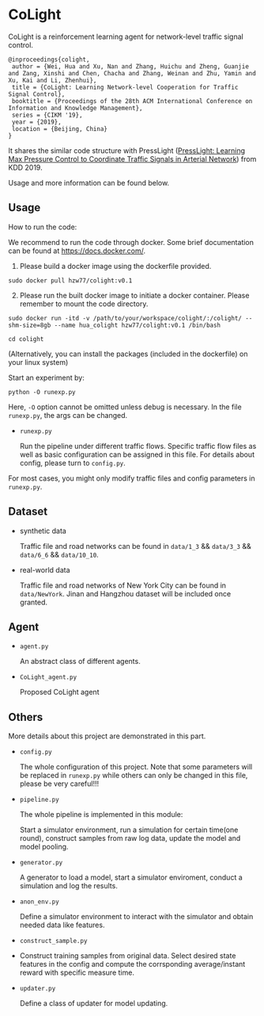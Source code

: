 # CoLight

CoLight is a reinforcement learning agent for network-level traffic signal control. 

```
@inproceedings{colight,
 author = {Wei, Hua and Xu, Nan and Zhang, Huichu and Zheng, Guanjie and Zang, Xinshi and Chen, Chacha and Zhang, Weinan and Zhu, Yamin and Xu, Kai and Li, Zhenhui},
 title = {CoLight: Learning Network-level Cooperation for Traffic Signal Control},
 booktitle = {Proceedings of the 28th ACM International Conference on Information and Knowledge Management},
 series = {CIKM '19},
 year = {2019},
 location = {Beijing, China}
} 
```

It shares the similar code structure with PressLight ([PressLight: Learning Max Pressure Control to Coordinate Traffic Signals in Arterial Network](http://personal.psu.edu/hzw77/publications/presslight-kdd19.pdf)) from KDD 2019.

Usage and more information can be found below.

## Usage

How to run the code:

We recommend to run the code through docker. Some brief documentation can be found at https://docs.docker.com/.

1. Please build a docker image using the dockerfile provided.

``sudo docker pull hzw77/colight:v0.1``

2. Please run the built docker image to initiate a docker container. Please remember to mount the code directory.

``sudo docker run -itd -v /path/to/your/workspace/colight/:/colight/ --shm-size=8gb --name hua_colight hzw77/colight:v0.1 /bin/bash``

``cd colight``

(Alternatively, you can install the packages (included in the dockerfile) on your linux system)

Start an experiment by:

``python -O runexp.py``

Here, ``-O`` option cannot be omitted unless debug is necessary. In the file ``runexp.py``, the args can be changed.

* ``runexp.py``

  Run the pipeline under different traffic flows. Specific traffic flow files as well as basic configuration can be assigned in this file. For details about config, please turn to ``config.py``.


For most cases, you might only modify traffic files and config parameters in ``runexp.py``.

## Dataset

* synthetic data

  Traffic file and road networks can be found in ``data/1_3`` && ``data/3_3`` && ``data/6_6`` && ``data/10_10``.

* real-world data

  Traffic file and road networks of New York City can be found in ``data/NewYork``. Jinan and Hangzhou dataset will be included once granted.



## Agent

* ``agent.py``

  An abstract class of different agents.

* ``CoLight_agent.py``

  Proposed CoLight agent

## Others

More details about this project are demonstrated in this part.

* ``config.py``

  The whole configuration of this project. Note that some parameters will be replaced in ``runexp.py`` while others can only be changed in this file, please be very careful!!!

* ``pipeline.py``

  The whole pipeline is implemented in this module:

  Start a simulator environment, run a simulation for certain time(one round), construct samples from raw log data, update the model and model pooling.

* ``generator.py``

  A generator to load a model, start a simulator enviroment, conduct a simulation and log the results.

* ``anon_env.py``

  Define a simulator environment to interact with the simulator and obtain needed data like features.

* ``construct_sample.py``

* Construct training samples from original data. Select desired state features in the config and compute the corrsponding average/instant reward with specific measure time.

* ``updater.py``

  Define a class of updater for model updating.

